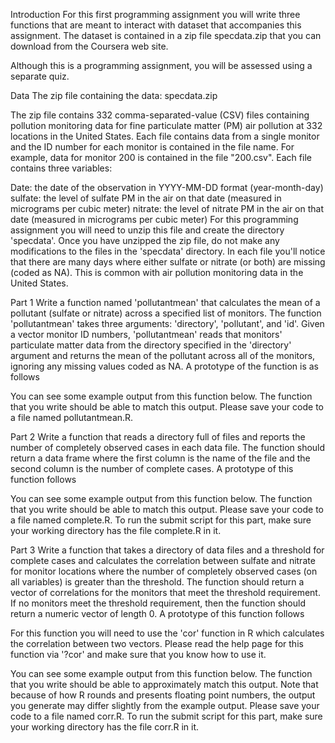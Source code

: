 Introduction
For this first programming assignment you will write three functions that are meant to interact with dataset that accompanies this assignment. The dataset is contained in a zip file specdata.zip that you can download from the Coursera web site.

Although this is a programming assignment, you will be assessed using a separate quiz.

Data
The zip file containing the data:
specdata.zip

The zip file contains 332 comma-separated-value (CSV) files containing pollution monitoring data for fine particulate matter (PM) air pollution at 332 locations in the United States. Each file contains data from a single monitor and the ID number for each monitor is contained in the file name. For example, data for monitor 200 is contained in the file "200.csv". Each file contains three variables:

Date: the date of the observation in YYYY-MM-DD format (year-month-day)
sulfate: the level of sulfate PM in the air on that date (measured in micrograms per cubic meter)
nitrate: the level of nitrate PM in the air on that date (measured in micrograms per cubic meter)
For this programming assignment you will need to unzip this file and create the directory 'specdata'. Once you have unzipped the zip file, do not make any modifications to the files in the 'specdata' directory. In each file you'll notice that there are many days where either sulfate or nitrate (or both) are missing (coded as NA). This is common with air pollution monitoring data in the United States.

Part 1
Write a function named 'pollutantmean' that calculates the mean of a pollutant (sulfate or nitrate) across a specified list of monitors. The function 'pollutantmean' takes three arguments: 'directory', 'pollutant', and 'id'. Given a vector monitor ID numbers, 'pollutantmean' reads that monitors' particulate matter data from the directory specified in the 'directory' argument and returns the mean of the pollutant across all of the monitors, ignoring any missing values coded as NA. A prototype of the function is as follows

You can see some example output from this function below. The function that you write should be able to match this output. Please save your code to a file named pollutantmean.R.

Part 2
Write a function that reads a directory full of files and reports the number of completely observed cases in each data file. The function should return a data frame where the first column is the name of the file and the second column is the number of complete cases. A prototype of this function follows


You can see some example output from this function below. The function that you write should be able to match this output. Please save your code to a file named complete.R. To run the submit script for this part, make sure your working directory has the file complete.R in it.

Part 3
Write a function that takes a directory of data files and a threshold for complete cases and calculates the correlation between sulfate and nitrate for monitor locations where the number of completely observed cases (on all variables) is greater than the threshold. The function should return a vector of correlations for the monitors that meet the threshold requirement. If no monitors meet the threshold requirement, then the function should return a numeric vector of length 0. A prototype of this function follows


For this function you will need to use the 'cor' function in R which calculates the correlation between two vectors. Please read the help page for this function via '?cor' and make sure that you know how to use it.

You can see some example output from this function below. The function that you write should be able to approximately match this output. Note that because of how R rounds and presents floating point numbers, the output you generate may differ slightly from the example output. Please save your code to a file named corr.R. To run the submit script for this part, make sure your working directory has the file corr.R in it.
